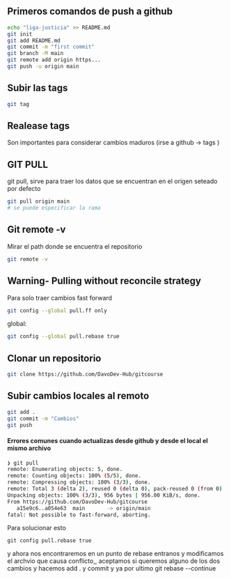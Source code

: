 ## Primeros comandos de push a github 
```bash
echo "liga-justicia" >> README.md
git init
git add README.md
git commit -m "first commit"
git branch -M main
git remote add origin https...
git push -u origin main
```

## Subir las tags
```bash
git tag
```

## Realease tags
Son importantes para considerar cambios maduros (irse a github -> tags )

## GIT PULL
git pull, sirve para traer los datos que se encuentran en el origen seteado por defecto

```bash
git pull origin main
# se puede especificar la rama
```

## Git remote -v 
Mirar el path donde se encuentra el repositorio
```bash
git remote -v
```

## Warning- Pulling without reconcile strategy
Para solo traer cambios fast forward
```bash
git config --global pull.ff only
```
global:
```bash
git config --global pull.rebase true
```
## Clonar un repositorio
```bash
git clone https://github.com/DavoDev-Hub/gitcourse   
```
## Subir cambios locales al remoto
```bash
git add .
git commit -m "Cambios"
git push
```
#### Errores comunes cuando actualizas desde github y desde el local el mismo archivo
```bash
❯ git pull
remote: Enumerating objects: 5, done.
remote: Counting objects: 100% (5/5), done.
remote: Compressing objects: 100% (3/3), done.
remote: Total 3 (delta 2), reused 0 (delta 0), pack-reused 0 (from 0)
Unpacking objects: 100% (3/3), 956 bytes | 956.00 KiB/s, done.
From https://github.com/DavoDev-Hub/gitcourse
   a15e9c6..a054e63  main       -> origin/main
fatal: Not possible to fast-forward, aborting.
```
Para solucionar esto
```
git config pull.rebase true
```
y ahora nos encontraremos en un punto de rebase
entranos y modificamos el archvio que causa conflicto,, aceptamos si queremos alguno de los dos cambios y hacemos add . y commit
y ya por ultimo 
git rebase --continue

